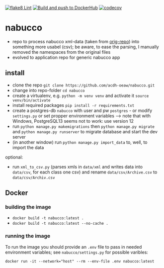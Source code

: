 [![flake8 Lint](https://github.com/acdh-oeaw/nabucco/actions/workflows/lint.yml/badge.svg)](https://github.com/acdh-oeaw/nabucco/actions/workflows/lint.yml) [![Build and push to DockerHub](https://github.com/acdh-oeaw/nabucco/actions/workflows/build.yml/badge.svg)](https://github.com/acdh-oeaw/nabucco/actions/workflows/build.yml)
[![codecov](https://codecov.io/gh/acdh-oeaw/nabucco/branch/master/graph/badge.svg?token=K3J7L8V6WB)](https://codecov.io/gh/acdh-oeaw/nabucco)

# nabucco
* repo to process nabucco xml-data (taken from [orig-repo](https://github.com/DigitalPasts/nabucco/tree/master/nabucco-xml)) into something more usabel (csv); be aware, to ease the parsing, I manually removed the namespaces from the original files
* evolved to application repo for generic nabucco app

## install

* clone the repo `git clone https://github.com/acdh-oeaw/nabucco.git`
* change into repo-folder `cd nabucco`
* create a virtualenv, e.g. `python -m venv venv` and activate it `source venv/bin/activate`
* install required packages `pip install -r requirements.txt`
* create a postgres-db `nabucco` with user and pw `postgres` - or modify `settings.py` or set propper environment variables
    --> note that with Windows, PostgreSQL13 seems not to work: use version 12
* run `python manage.py makemigrations` then `python manage.py migrate` and  `python manage.py runserver` to migrate database and start the dev server
* (in another window) run `python manage.py import_data` to, well, to import the data

optional:

* run `xml_to_csv.py` (parses xmls in `data/xml` and writes data into `data/csv`, for each class one csv) and rename `data/csv/Archive.csv` to `data/csv/Archiv.csv`

## Docker

### building the image

* `docker build -t nabucco:latest .`
* `docker build -t nabucco:latest --no-cache .`

### running the image

To run the image you should provide an `.env` file to pass in needed environment variables; see `nabucco/settings.py` for possible varibles:

`docker run -it --network="host" --rm --env-file .env nabucco:latest`